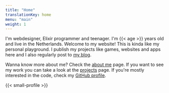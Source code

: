 ```yaml
---
title: "Home"
translationKey: home
menu: "main"
weight: 1
---
```


I'm webdesigner, Elixir programmer and teenager. I'm {{< age >}} years old and live in the Netherlands. Welcome to my website! This is kinda like my personal playground. I publish my projects like games, websites and apps here and I also regularly post to [my blog](https://blog.geheimesite.nl/en).

Wanna know more about me? Check the [about me](/en/about) page. If you want to see my work you can take a look at the [projects](/en/projects) page. If you're mostly interested in the code, check my [GitHub profile](https://github.com/RobinBoers).

{{< small-profile >}}
